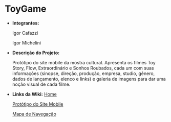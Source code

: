 # ToyGame
* **Integrantes:**
  
  Igor Cafazzi
  
  Igor Michelini

* **Descrição do Projeto:**
  
  Protótipo do site mobile da mostra cultural. Apresenta os filmes Toy Story, Flow, Extraordinário e Sonhos Roubados, cada um com suas informações (sinopse, direção, produção, empresa, studio, gênero, dados de lançamento, elenco e links) e galeria de imagens para dar uma noção visual de cada filme.

  
* **Links da Wiki:**
  [Home](https://github.com/IgorCafazzi/MobileFilmes/wiki)
  
  [Protótipo do Site Mobile](https://github.com/IgorCafazzi/MobileFilmes/wiki/Prot%C3%B3tipo-do-Site-Mobile)

  [Mapa de Navegação](https://github.com/IgorCafazzi/MobileFilmes/wiki/Mapa-de-Navega%C3%A7%C3%A3o)
